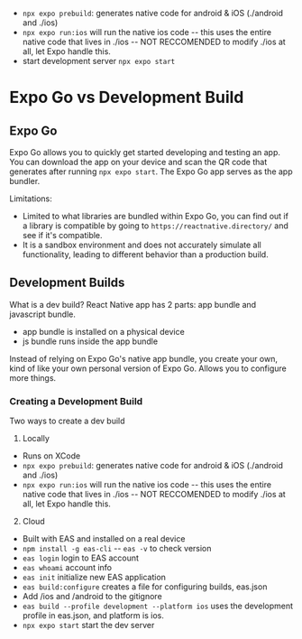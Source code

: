 - `npx expo prebuild`: generates native code for android & iOS (./android and ./ios)
- `npx expo run:ios` will run the native ios code -- this uses the entire native code that lives in ./ios -- NOT RECCOMENDED to modify ./ios at all, let Expo handle this.
- start development server `npx expo start`

# Expo Go vs Development Build

## Expo Go

Expo Go allows you to quickly get started developing and testing an app. You can download the app on your device and scan the QR code that generates after running `npx expo start`. The Expo Go app serves as the app bundler.

Limitations:

- Limited to what libraries are bundled within Expo Go, you can find out if a library is compatible by going to `https://reactnative.directory/` and see if it's compatible.
- It is a sandbox environment and does not accurately simulate all functionality, leading to different behavior than a production build.

## Development Builds

What is a dev build?
React Native app has 2 parts: app bundle and javascript bundle.

- app bundle is installed on a physical device
- js bundle runs inside the app bundle

Instead of relying on Expo Go's native app bundle, you create your own, kind of like your own personal version of Expo Go. Allows you to configure more things.

### Creating a Development Build

Two ways to create a dev build

1. Locally

- Runs on XCode
- `npx expo prebuild`: generates native code for android & iOS (./android and ./ios)
- `npx expo run:ios` will run the native ios code -- this uses the entire native code that lives in ./ios -- NOT RECCOMENDED to modify ./ios at all, let Expo handle this.

2. Cloud

- Built with EAS and installed on a real device
- `npm install -g eas-cli` -- `eas -v` to check version
- `eas login` login to EAS account
- `eas whoami` account info
- `eas init` initialize new EAS application
- `eas build:configure` creates a file for configuring builds, eas.json
- Add /ios and /android to the gitignore
- `eas build --profile development --platform ios` uses the development profile in eas.json, and platform is ios.
- `npx expo start` start the dev server
